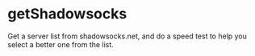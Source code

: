 getShadowsocks
==============

Get a server list from shadowsocks.net, and do a speed test to help you select a better one from the list.
